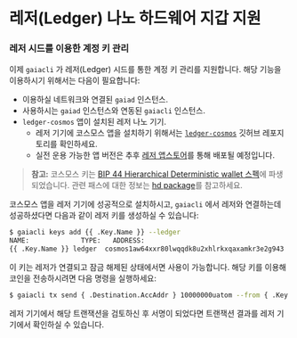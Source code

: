 # 레저(Ledger) 나노 하드웨어 지갑 지원

### 레저 시드를 이용한 계정 키 관리

이제 `gaiacli` 가 레저(Ledger) 시드를 통한 계정 키 관리를 지원합니다. 해당 기능을 이용하시기 위해서는 다음이 필요합니다:

- 이용하실 네트워크와 연결된 `gaiad` 인스턴스.
- 사용하시는 `gaiad` 인스턴스와 연동된 `gaiacli` 인스턴스.
- `ledger-cosmos` 앱이 설치된 레저 나노 기기.
  * 레저 기기에 코스모스 앱을 설치하기 위해서는 [`ledger-cosmos`](https://github.com/cosmos/ledger-cosmos/blob/master/docs/BUILD.md) 깃허브 레포지토리를 확인하세요.
  * 실전 운용 가능한 앱 버전은 추후 [레저 앱스토어](https://www.ledgerwallet.com/apps)를 통해 배포될 예정입니다.
  
> **참고:** 코스모스 키는 [BIP 44 Hierarchical Deterministic wallet 스펙](https://github.com/bitcoin/bips/blob/master/bip-0044.mediawiki)에 파생되었습니다. 관련 패스에 대한 정보는 [hd package](https://github.com/gracenoah/cosmos-sdk/blob/develop/crypto/keys/hd/hdpath.go#L30)를 참고하세요.

코스모스 앱을 레저 기기에 성공적으로 설치하시고, `gaiacli` 에서 레저와 연결하는데 성공하셨다면 다음과 같이 레저 키를 생성하실 수 있습니다:

```bash
$ gaiacli keys add {{ .Key.Name }} --ledger
NAME:	          TYPE:	  ADDRESS:						                                  PUBKEY:
{{ .Key.Name }}	ledger	cosmos1aw64xxr80lwqqdk8u2xhlrkxqaxamkr3e2g943	cosmospub1addwnpepqvhs678gh9aqrjc2tg2vezw86csnvgzqq530ujkunt5tkuc7lhjkz5mj629
```

이 키는 레저가 연결되고 잠금 해제된 상태에서면 사용이 가능합니다. 해당 키를 이용해 코인을 전송하시려면 다음 명령을 실행하세요:


```bash
$ gaiacli tx send { .Destination.AccAddr } 10000000uatom --from { .Key.Name } --chain-id=gaia-7000
```

레저 기기에서 해당 트랜잭션을 검토하신 후 서명이 되었다면 트랜잭션 결과를 레저 기기에서 확인하실 수 있습니다.
